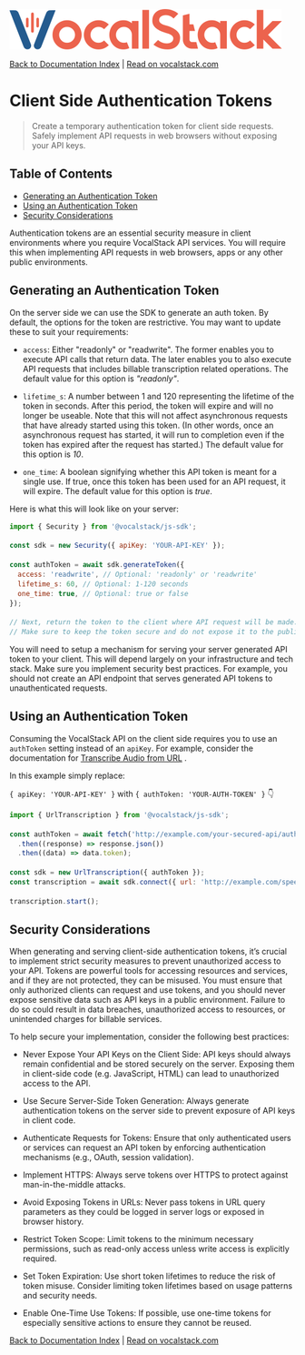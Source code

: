 [![](/logo.svg 'VocalStack')](https://www.vocalstack.com)

[Back to Documentation Index](/README.md#documentation-index) | [Read on vocalstack.com](https://www.vocalstack.com/documentation/transcribe-on-the-front-end-with-auth-tokens)

# Client Side Authentication Tokens

> Create a temporary authentication token for client side requests. Safely implement API requests in web browsers without exposing your API keys.

## Table of Contents
  - [Generating an Authentication Token](#generating-an-authentication-token)
  - [Using an Authentication Token](#using-an-authentication-token)
  - [Security Considerations](#security-considerations)

Authentication tokens are an essential security measure in client environments where you require VocalStack API services. You will require this when implementing API requests in web browsers, apps or any other public environments.

## Generating an Authentication Token

On the server side we can use the SDK to generate an auth token. By default, the options for the token are restrictive. You may want to update these to suit your requirements:

  - `access`: Either "readonly" or "readwrite". The former enables you to execute API calls that return data. The later enables you to also execute API requests that includes billable transcription related operations. The default value for this option is *"readonly"*. 

  - `lifetime_s`: A number between 1 and 120 representing the lifetime of the token in seconds. After this period, the token will expire and will no longer be useable. Note that this will not affect asynchronous requests that have already started using this token. (In other words, once an asynchronous request has started, it will run to completion even if the token has expired after the request has started.) The default value for this option is *10*. 

  - `one_time`: A boolean signifying whether this API token is meant for a single use. If true, once this token has been used for an API request, it will expire. The default value for this option is *true*. 

Here is what this will look like on your server:

```js
import { Security } from '@vocalstack/js-sdk';

const sdk = new Security({ apiKey: 'YOUR-API-KEY' });

const authToken = await sdk.generateToken({
  access: 'readwrite', // Optional: 'readonly' or 'readwrite'
  lifetime_s: 60, // Optional: 1-120 seconds
  one_time: true, // Optional: true or false
});

// Next, return the token to the client where API request will be made.
// Make sure to keep the token secure and do not expose it to the public.

```

You will need to setup a mechanism for serving your server generated API token to your client. This will depend largely on your infrastructure and tech stack. Make sure you implement security best practices. For example, you should not create an API endpoint that serves generated API tokens to unauthenticated requests.

## Using an Authentication Token

Consuming the VocalStack API on the client side requires you to use an `authToken` setting instead of an `apiKey`. For example, consider the documentation for [Transcribe Audio from URL](transcribe-audio-from-url-to-text.md)
.

In this example simply replace:

`{ apiKey: 'YOUR-API-KEY' }` with  `{ authToken: 'YOUR-AUTH-TOKEN' }` 👇

```js
import { UrlTranscription } from '@vocalstack/js-sdk';

const authToken = await fetch('http://example.com/your-secured-api/authenticate')
  .then((response) => response.json())
  .then((data) => data.token);

const sdk = new UrlTranscription({ authToken });
const transcription = await sdk.connect({ url: 'http://example.com/speech.mp3' });

transcription.start();

```

## Security Considerations

When generating and serving client-side authentication tokens, it’s crucial to implement strict security measures to prevent unauthorized access to your API. Tokens are powerful tools for accessing resources and services, and if they are not protected, they can be misused. You must ensure that only authorized clients can request and use tokens, and you should never expose sensitive data such as API keys in a public environment. Failure to do so could result in data breaches, unauthorized access to resources, or unintended charges for billable services.

To help secure your implementation, consider the following best practices:

  - Never Expose Your API Keys on the Client Side: API keys should always remain confidential and be stored securely on the server. Exposing them in client-side code (e.g. JavaScript, HTML) can lead to unauthorized access to the API.

  - Use Secure Server-Side Token Generation: Always generate authentication tokens on the server side to prevent exposure of API keys in client code.

  - Authenticate Requests for Tokens: Ensure that only authenticated users or services can request an API token by enforcing authentication mechanisms (e.g., OAuth, session validation).

  - Implement HTTPS: Always serve tokens over HTTPS to protect against man-in-the-middle attacks.

  - Avoid Exposing Tokens in URLs: Never pass tokens in URL query parameters as they could be logged in server logs or exposed in browser history.

  - Restrict Token Scope: Limit tokens to the minimum necessary permissions, such as read-only access unless write access is explicitly required.

  - Set Token Expiration: Use short token lifetimes to reduce the risk of token misuse. Consider limiting token lifetimes based on usage patterns and security needs.

  - Enable One-Time Use Tokens: If possible, use one-time tokens for especially sensitive actions to ensure they cannot be reused.


[Back to Documentation Index](/README.md#documentation-index) | [Read on vocalstack.com](https://www.vocalstack.com/documentation/transcribe-on-the-front-end-with-auth-tokens)

